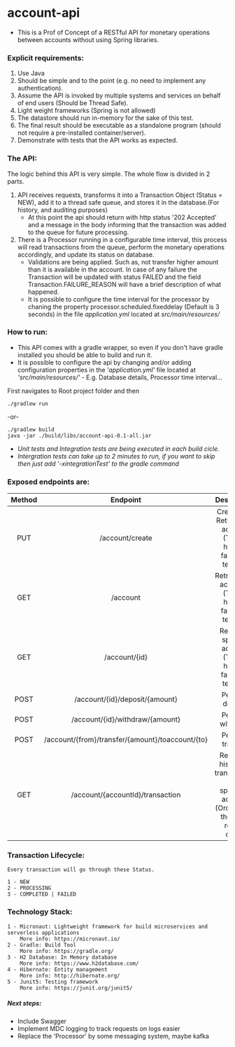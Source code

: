 # account-api
- This is a Prof of Concept of a RESTful API for monetary operations between accounts without using Spring libraries.


### Explicit requirements:
1. Use Java
2. Should be simple and to the point (e.g. no need to implement any authentication).
3. Assume the API is invoked by multiple systems and services on behalf of end users (Should be Thread Safe).
4. Light weight frameworks (Spring is not allowed)
5. The datastore should run in-memory for the sake of this test.
6. The final result should be executable as a standalone program (should not require a
pre-installed container/server).
7. Demonstrate with tests that the API works as expected.

### The API:
The logic behind this API is very simple. 
The whole flow is divided in 2 parts.
1. API receives requests, transforms it into a Transaction Object (Status = NEW), add it to a thread safe queue, and stores it in the database.(For history, and auditing purposes)
	- At this point the api should return with http status '202 Accepted' and a message in the body informing that the transaction was added to the queue for future processing.
2. There is a Processor running in a configurable time interval, this process will read transactions from the queue, perform the monetary operations accordingly, and update its status on database.
	- Validations are being applied. Such as, not transfer higher amount than it is available in the account. In case of any failure the Transaction will be updated with status FAILED and the field Transaction.FAILURE_REASON will have a brief description of what happened.
	- It is possible to configure the time interval for the processor by chaning the property processor.scheduled.fixeddelay (Default is 3 seconds) in the file *application.yml* located at *src/main/resources/*
	
### How to run:
 - This API comes with a gradle wrapper, so even if you don't have gradle installed you should be able to build and run it.
 - It is possible to configure the api by changing and/or adding configuration properties in the *'application.yml'* file located at *'src/main/resources/'* - E.g. Database details, Processor time interval...

First navigates to Root project folder and then
  
    ./gradlew run

-or-

    ./gradlew build
    java -jar ./build/libs/account-api-0.1-all.jar
  
 - *Unit tests and Integration tests are being executed in each build cicle.*
 - *Intergration tests can take up to 2 minutes to run, if you want to skip then just add '-xintegrationTest' to the gradle command*

### Exposed endpoints are:
| Method | Endpoint                                         | Description                                                                               |          
|:------:|:------------------------------------------------:|:-----------------------------------------------------------------------------------------:|
| PUT    | /account/create                                  | Create and Return new account (This is here to facilitate testing)                        |
| GET    | /account                                         | Retrieves all accounts (This is here to facilitate testing)                               |
| GET    | /account/{id}                                    | Retrieves specific account (This is here to facilitate testing)                           |
| POST   | /account/{id}/deposit/{amount}                   | Perform deposit                                                                           |
| POST   | /account/{id}/withdraw/{amount}                  | Perform withdraw                                                                          |
| POST   | /account/{from}/transfer/{amount}/toaccount/{to} | Perform transfer                                                                          | 
| GET    | /account/{accountId}/transaction                 | Retrieves history of transactions for specified account (Ordered by the most recent ones) |


### Transaction Lifecycle:
	Every transaction will go through these Status.
	
	1 - NEW
	2 - PROCESSING
	3 - COMPLETED | FAILED
	
### Technology Stack:

	1 - Micronaut: Lightweight framework for build microservices and serverless applications
		More info: https://micronaut.io/
	2 - Gradle: Build Tool
		More info: https://gradle.org/
	3 - H2 Database: In Memory database
		More info: https://www.h2database.com/
	4 - Hibernate: Entity management
		More info: http://hibernate.org/
	5 - Junit5: Testing framework
		More info: https://junit.org/junit5/
		
##### Next steps:		

  - Include Swagger
  - Implement MDC logging to track requests on logs easier
  - Replace the 'Processor' by some messaging system, maybe kafka

		
